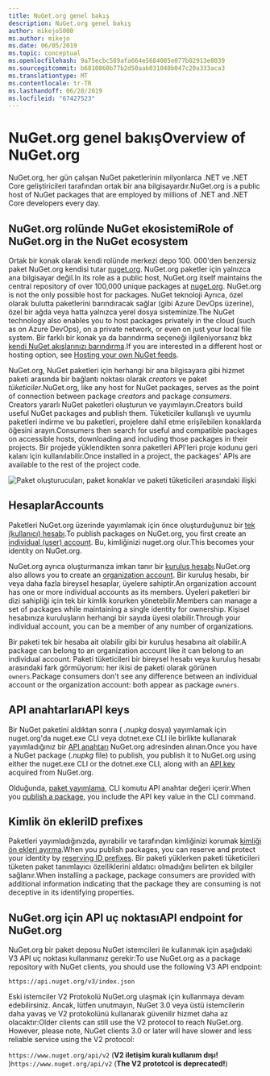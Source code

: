 ```yaml
---
title: NuGet.org genel bakış
description: NuGet.org genel bakış
author: mikejo5000
ms.author: mikejo
ms.date: 06/05/2019
ms.topic: conceptual
ms.openlocfilehash: 9a75ecbc589afa664e5684005e077b02913e8039
ms.sourcegitcommit: b6810860b77b2d50aab031040b047c20a333aca3
ms.translationtype: MT
ms.contentlocale: tr-TR
ms.lasthandoff: 06/28/2019
ms.locfileid: "67427523"
---
```

# <a name="overview-of-nugetorg"></a><span data-ttu-id="0daac-103">NuGet.org genel bakış</span><span class="sxs-lookup"><span data-stu-id="0daac-103">Overview of NuGet.org</span></span>

<span data-ttu-id="0daac-104">NuGet.org, her gün çalışan NuGet paketlerinin milyonlarca .NET ve .NET Core geliştiricileri tarafından ortak bir ana bilgisayardır.</span><span class="sxs-lookup"><span data-stu-id="0daac-104">NuGet.org is a public host of NuGet packages that are employed by millions of .NET and .NET Core developers every day.</span></span>

## <a name="role-of-nugetorg-in-the-nuget-ecosystem"></a><span data-ttu-id="0daac-105">NuGet.org rolünde NuGet ekosistemi</span><span class="sxs-lookup"><span data-stu-id="0daac-105">Role of NuGet.org in the NuGet ecosystem</span></span>

<span data-ttu-id="0daac-106">Ortak bir konak olarak kendi rolünde merkezi depo 100. 000'den benzersiz paket NuGet.org kendisi tutar [nuget.org](https://www.nuget.org). NuGet.org paketler için yalnızca ana bilgisayar değil.</span><span class="sxs-lookup"><span data-stu-id="0daac-106">In its role as a public host, NuGet.org itself maintains the central repository of over 100,000 unique packages at [nuget.org](https://www.nuget.org). NuGet.org is not the only possible host for packages.</span></span> <span data-ttu-id="0daac-107">NuGet teknoloji Ayrıca, özel olarak bulutta paketlerini barındıracak sağlar (gibi Azure DevOps üzerine), özel bir ağda veya hatta yalnızca yerel dosya sisteminize.</span><span class="sxs-lookup"><span data-stu-id="0daac-107">The NuGet technology also enables you to host packages privately in the cloud (such as on Azure DevOps), on a private network, or even on just your local file system.</span></span> <span data-ttu-id="0daac-108">Bir farklı bir konak ya da barındırma seçeneği ilgileniyorsanız bkz [kendi NuGet akışlarınızı barındırma](../hosting-packages/overview.md).</span><span class="sxs-lookup"><span data-stu-id="0daac-108">If you are interested in a different host or hosting option, see [Hosting your own NuGet feeds](../hosting-packages/overview.md).</span></span>

<span data-ttu-id="0daac-109">NuGet.org, NuGet paketleri için herhangi bir ana bilgisayara gibi hizmet paketi arasında bir bağlantı noktası olarak *creators* ve paket *tüketiciler*.</span><span class="sxs-lookup"><span data-stu-id="0daac-109">NuGet.org, like any host for NuGet packages, serves as the point of connection between package *creators* and package *consumers*.</span></span> <span data-ttu-id="0daac-110">Creators yararlı NuGet paketleri oluşturun ve yayımlayın.</span><span class="sxs-lookup"><span data-stu-id="0daac-110">Creators build useful NuGet packages and publish them.</span></span> <span data-ttu-id="0daac-111">Tüketiciler kullanışlı ve uyumlu paketleri indirme ve bu paketleri, projelere dahil etme erişilebilen konaklarda öğesini arayın.</span><span class="sxs-lookup"><span data-stu-id="0daac-111">Consumers then search for useful and compatible packages on accessible hosts, downloading and including those packages in their projects.</span></span> <span data-ttu-id="0daac-112">Bir projede yüklendikten sonra paketleri API'leri proje kodunu geri kalanı için kullanılabilir.</span><span class="sxs-lookup"><span data-stu-id="0daac-112">Once installed in a project, the packages' APIs are available to the rest of the project code.</span></span>

![Paket oluşturucuları, paket konaklar ve paketi tüketicileri arasındaki ilişki](media/nuget-roles.png)

## <a name="accounts"></a><span data-ttu-id="0daac-114">Hesaplar</span><span class="sxs-lookup"><span data-stu-id="0daac-114">Accounts</span></span>

<span data-ttu-id="0daac-115">Paketleri NuGet.org üzerinde yayımlamak için önce oluşturduğunuz bir [tek (kullanıcı) hesabı](individual-accounts.md).</span><span class="sxs-lookup"><span data-stu-id="0daac-115">To publish packages on NuGet.org, you first create an [individual (user) account](individual-accounts.md).</span></span> <span data-ttu-id="0daac-116">Bu, kimliğinizi nuget.org olur.</span><span class="sxs-lookup"><span data-stu-id="0daac-116">This becomes your identity on NuGet.org.</span></span>

<span data-ttu-id="0daac-117">NuGet.org ayrıca oluşturmanıza imkan tanır bir [kuruluş hesabı](organizations-on-nuget-org.md).</span><span class="sxs-lookup"><span data-stu-id="0daac-117">NuGet.org also allows you to create an [organization account](organizations-on-nuget-org.md).</span></span> <span data-ttu-id="0daac-118">Bir kuruluş hesabı, bir veya daha fazla bireysel hesaplar, üyelere sahiptir.</span><span class="sxs-lookup"><span data-stu-id="0daac-118">An organization account has one or more individual accounts as its members.</span></span> <span data-ttu-id="0daac-119">Üyeleri paketleri bir dizi sahipliği için tek bir kimlik korurken yönetebilir.</span><span class="sxs-lookup"><span data-stu-id="0daac-119">Members can manage a set of packages while maintaining a single identity for ownership.</span></span> <span data-ttu-id="0daac-120">Kişisel hesabınıza kuruluşların herhangi bir sayıda üyesi olabilir.</span><span class="sxs-lookup"><span data-stu-id="0daac-120">Through your individual account, you can be a member of any number of organizations.</span></span>

<span data-ttu-id="0daac-121">Bir paketi tek bir hesaba ait olabilir gibi bir kuruluş hesabına ait olabilir.</span><span class="sxs-lookup"><span data-stu-id="0daac-121">A package can belong to an organization account like it can belong to an individual account.</span></span> <span data-ttu-id="0daac-122">Paketi tüketicileri bir bireysel hesabı veya kuruluş hesabı arasındaki fark görmüyorum: her ikisi de paketi olarak görünen `owners`.</span><span class="sxs-lookup"><span data-stu-id="0daac-122">Package consumers don't see any difference between an individual account or the organization account: both appear as package `owners`.</span></span>

## <a name="api-keys"></a><span data-ttu-id="0daac-123">API anahtarları</span><span class="sxs-lookup"><span data-stu-id="0daac-123">API keys</span></span>

<span data-ttu-id="0daac-124">Bir NuGet paketini aldıktan sonra ( *.nupkg* dosya) yayımlamak için nuget.org'da nuget.exe CLI veya dotnet.exe CLI ile birlikte kullanarak yayımladığınız bir [API anahtarı](scoped-api-keys.md) NuGet.org adresinden alınan.</span><span class="sxs-lookup"><span data-stu-id="0daac-124">Once you have a NuGet package (*.nupkg* file) to publish, you publish it to NuGet.org using either the nuget.exe CLI or the dotnet.exe CLI, along with an [API key](scoped-api-keys.md) acquired from NuGet.org.</span></span>

<span data-ttu-id="0daac-125">Olduğunda, [paket yayımlama](../create-packages/creating-a-package.md), CLI komutu API anahtar değeri içerir.</span><span class="sxs-lookup"><span data-stu-id="0daac-125">When you [publish a package](../create-packages/creating-a-package.md), you include the API key value in the CLI command.</span></span>

## <a name="id-prefixes"></a><span data-ttu-id="0daac-126">Kimlik ön ekleri</span><span class="sxs-lookup"><span data-stu-id="0daac-126">ID prefixes</span></span>

<span data-ttu-id="0daac-127">Paketleri yayımladığınızda, ayırabilir ve tarafından kimliğinizi korumak [kimliği ön ekleri ayırma](id-prefix-reservation.md).</span><span class="sxs-lookup"><span data-stu-id="0daac-127">When you publish packages, you can reserve and protect your identity by [reserving ID prefixes](id-prefix-reservation.md).</span></span> <span data-ttu-id="0daac-128">Bir paketi yüklerken paketi tüketicileri tüketen paket tanımlayıcı özelliklerini aldatıcı olmadığını belirten ek bilgiler sağlanır.</span><span class="sxs-lookup"><span data-stu-id="0daac-128">When installing a package, package consumers are provided with additional information indicating that the package they are consuming is not deceptive in its identifying properties.</span></span>

## <a name="api-endpoint-for-nugetorg"></a><span data-ttu-id="0daac-129">NuGet.org için API uç noktası</span><span class="sxs-lookup"><span data-stu-id="0daac-129">API endpoint for NuGet.org</span></span>

<span data-ttu-id="0daac-130">NuGet.org bir paket deposu NuGet istemcileri ile kullanmak için aşağıdaki V3 API uç noktası kullanmanız gerekir:</span><span class="sxs-lookup"><span data-stu-id="0daac-130">To use NuGet.org as a package repository with NuGet clients, you should use the following V3 API endpoint:</span></span> 

`https://api.nuget.org/v3/index.json`

<span data-ttu-id="0daac-131">Eski istemciler V2 Protokolü NuGet.org ulaşmak için kullanmaya devam edebilirsiniz. Ancak, lütfen unutmayın, NuGet 3.0 veya üstü istemcilerin daha yavaş ve V2 protokolünü kullanarak güvenilir hizmet daha az olacaktır:</span><span class="sxs-lookup"><span data-stu-id="0daac-131">Older clients can still use the V2 protocol to reach NuGet.org. However, please note, NuGet clients 3.0 or later will have slower and less reliable service using the V2 protocol:</span></span>

<span data-ttu-id="0daac-132">`https://www.nuget.org/api/v2` (**V2 iletişim kuralı kullanım dışı!** )</span><span class="sxs-lookup"><span data-stu-id="0daac-132">`https://www.nuget.org/api/v2` (**The V2 prototcol is deprecated!**)</span></span>
